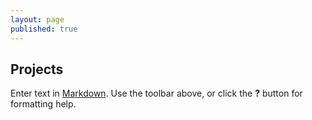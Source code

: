 ```yaml
---
layout: page
published: true
---
```


## Projects

Enter text in [Markdown](http://daringfireball.net/projects/markdown/). Use the toolbar above, or click the **?** button for formatting help.
